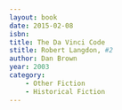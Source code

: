 ```yaml
---
layout: book
date: 2015-02-08
isbn: 
title: The Da Vinci Code 
stitle: Robert Langdon, #2
author: Dan Brown
year: 2003
category:
    - Other Fiction
    - Historical Fiction
---
```


